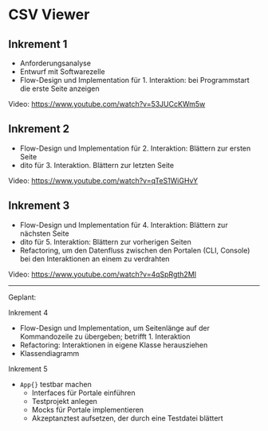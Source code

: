 # CSV Viewer
## Inkrement 1
* Anforderungsanalyse
* Entwurf mit Softwarezelle
* Flow-Design und Implementation für 1. Interaktion: bei Programmstart die erste Seite anzeigen

Video: https://www.youtube.com/watch?v=53JUCcKWm5w

## Inkrement 2
* Flow-Design und Implementation für 2. Interaktion: Blättern zur ersten Seite
* dito für 3. Interaktion. Blättern zur letzten Seite

Video: https://www.youtube.com/watch?v=qTeS1WiGHvY

## Inkrement 3
* Flow-Design und Implementation für 4. Interaktion: Blättern zur nächsten Seite
* dito für 5. Interaktion: Blättern zur vorherigen Seiten
* Refactoring, um den Datenfluss zwischen den Portalen (CLI, Console) bei den Interaktionen an einem zu verdrahten

Video: https://www.youtube.com/watch?v=4qSpRgth2MI

---
Geplant:

Inkrement 4
* Flow-Design und Implementation, um Seitenlänge auf der Kommandozeile zu übergeben; betrifft 1. Interaktion
* Refactoring: Interaktionen in eigene Klasse herausziehen
* Klassendiagramm

Inkrement 5
* `App{}` testbar machen
  * Interfaces für Portale einführen
  * Testprojekt anlegen
  * Mocks für Portale implementieren
  * Akzeptanztest aufsetzen, der durch eine Testdatei blättert
